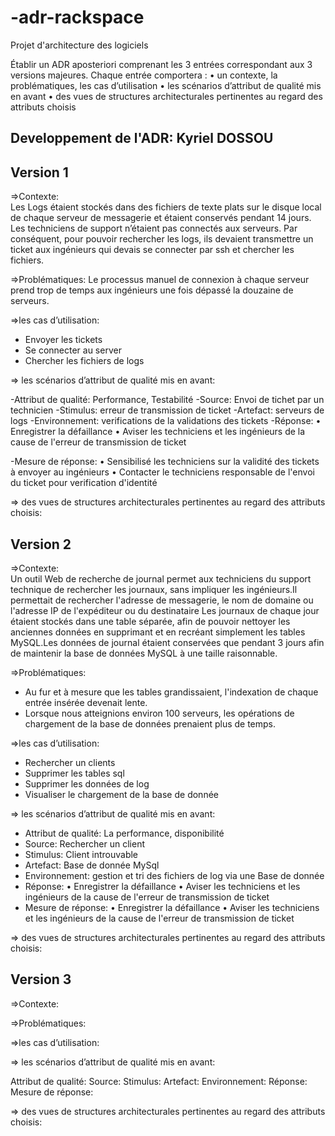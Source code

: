 # -adr-rackspace
Projet d'architecture des logiciels

Établir un ADR aposteriori comprenant les 3 entrées correspondant aux 3 versions majeures. Chaque entrée comportera :
• un contexte, la problématiques, les cas d’utilisation 
• les scénarios d’attribut de qualité mis en avant
• des vues de structures architecturales pertinentes au regard des attributs choisis


Developpement de l'ADR: Kyriel DOSSOU
---------------------------------------------------------------------------------------------------------------------------------
Version 1
---------------------------------------------------------------------------------------------------------------------------------
=>Contexte:  
Les Logs étaient stockés dans des fichiers de texte plats sur le disque local de chaque serveur de messagerie et étaient conservés pendant 14 jours. Les techniciens de support n’étaient pas connectés aux serveurs. Par conséquent, pour pouvoir rechercher les logs, ils devaient transmettre un ticket aux ingénieurs qui devais se connecter par ssh et chercher les fichiers. 

=>Problématiques:
Le processus manuel de connexion à chaque serveur prend trop de temps aux ingénieurs une fois dépassé la douzaine de serveurs.

=>les cas d’utilisation:
  - Envoyer les tickets
  - Se connecter au server
  - Chercher les fichiers de logs
  
=> les scénarios d’attribut de qualité mis en avant:

-Attribut de qualité: Performance, Testabilité
-Source: Envoi de tichet par un technicien
-Stimulus: erreur de transmission de ticket
-Artefact: serveurs de logs
-Environnement: verifications de la validations des tickets
-Réponse:
  • Enregistrer la défaillance
  • Aviser les techniciens et les ingénieurs de la cause de l'erreur de transmission de ticket

-Mesure de réponse:
  • Sensibilisé les techniciens sur la validité des tickets à envoyer au ingénieurs
  • Contacter le techniciens responsable de l'envoi du ticket pour verification d'identité

=> des vues de structures architecturales pertinentes au regard des attributs choisis:



Version 2
------------------------------------------------------------------------------------------------------------------------------------
=>Contexte:  
Un outil Web de recherche de journal permet aux techniciens du support technique de rechercher les journaux, sans impliquer les ingénieurs.Il permettait de rechercher l'adresse de messagerie, le nom de domaine ou l'adresse IP de l'expéditeur ou du destinataire Les journaux de chaque jour étaient stockés dans une table séparée, afin de pouvoir nettoyer les anciennes données en supprimant et en recréant simplement les tables MySQL.Les données de journal  étaient conservées que pendant 3 jours afin de maintenir la base de données MySQL à une taille raisonnable.

=>Problématiques:
- Au fur et à mesure que les tables grandissaient, l'indexation de chaque entrée insérée devenait lente. 
- Lorsque nous atteignions environ 100 serveurs, les opérations de chargement de la base de données prenaient plus de temps.

=>les cas d’utilisation:
 
 - Rechercher un clients
 - Supprimer les tables sql
 - Supprimer les données de log
 - Visualiser le chargement de la base de donnée

=> les scénarios d’attribut de qualité mis en avant:

- Attribut de qualité: La performance, disponibilité
- Source: Rechercher un client
- Stimulus: Client introuvable
- Artefact: Base de donnée MySql
- Environnement: gestion et tri des fichiers de log via une Base de donnée
- Réponse: 
  • Enregistrer la défaillance
  • Aviser les techniciens et les ingénieurs de la cause de l'erreur de transmission de ticket
- Mesure de réponse:
  • Enregistrer la défaillance
  • Aviser les techniciens et les ingénieurs de la cause de l'erreur de transmission de ticket
  
=> des vues de structures architecturales pertinentes au regard des attributs choisis:

Version 3
------------------------------------------------------------------------------------------------------------------------------------

=>Contexte:  

=>Problématiques:

=>les cas d’utilisation:

=> les scénarios d’attribut de qualité mis en avant:

Attribut de qualité:
Source:
Stimulus:
Artefact:
Environnement:
Réponse:
Mesure de réponse:

=> des vues de structures architecturales pertinentes au regard des attributs choisis:
